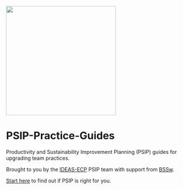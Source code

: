 
<img src="https://github.com/bssw-psip/ptc-catalog/blob/master/psip_logo.png" width="300">

# PSIP-Practice-Guides
Productivity and Sustainability Improvement Planning (PSIP) guides for upgrading team practices.

Brought to you by the [IDEAS-ECP](https://ideas-productivity.org) PSIP team with support from [BSSw](https://bssw.io).

[Start here](why_practice_psip.md) to find out if PSIP is right for you.
